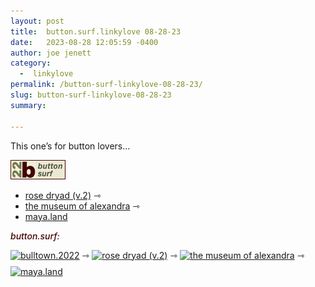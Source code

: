 ```yaml
---
layout: post
title:  button.surf.linkylove 08-28-23
date:   2023-08-28 12:05:59 -0400
author: joe jenett
category:
  -  linkylove
permalink: /button-surf-linkylove-08-28-23/
slug: button-surf-linkylove-08-28-23
summary: 

---
```

<p>
This one’s for button lovers...
</p>
<a href="https://bulltown.joejenett.com/links/"><img alt="b22 button surf" src="/images/b22surf.png" width="88"></a>
<ul>
	<li><a title="rose dryad (v.2)" href="https://rosedryad.com/">rose dryad (v.2)</a> <span title="led to site shown below">⇾</span></li>
	<li><a title="the museum of alexandra" href="https://xandra.cc/">the museum of alexandra</a> <span title="led to site shown below">⇾</span></li>
	<li><a title="maya.land" href="https://maya.land/">maya.land</a></li>
</ul>
<div style="color:#440202;margin-bottom:9px;font-weight:500;font-style:italic;">button.surf:</div>
<p>
<a href="https://bulltown.joejenett.com/"><img alt="bulltown.2022" src="https://iwebthings.joejenett.com/images/b22button.png" width="88" style="margin-bottom:9px;"></a> ⇾ <a title="rose dryad (v.2)" href="https://rosedryad.com/"><picture><source srcset="https://iwebthings.joejenett.com/images/rosedryad.gif" type="image/gif" media="(prefers-reduced-motion: no-preference)"><img src="https://iwebthings.joejenett.com/images/rosedryad.jpg" alt="rose dryad (v.2)" width="88" style="margin-bottom:9px;" height="31"></picture></a> ⇾ <a title="the museum of alexandra" href="https://xandra.cc/"><img src="https://iwebthings.joejenett.com/images/xandra.png" alt="the museum of alexandra" width="88" style="margin-bottom:9px;" height="31" /></a> ⇾  <a title="maya.land" href="https://maya.land/"><img src="https://iwebthings.joejenett.com/images/maya-land.gif" alt="maya.land" width="88" style="margin-bottom:9px;" height="31" /></a>
</p>

<a style="display:none;" href="https://brid.gy/publish/mastodon"><small>(cross-posted to mastodon)</small></a>